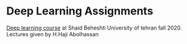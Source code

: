 # Deep Learning Assignments
[Deep learning course](https://github.com/hhaji/Deep-Learning/tree/master/Recitation-Assignments) at Shaid Beheshti University of tehran fall 2020. Lectures given by H.Haji Abolhassan

